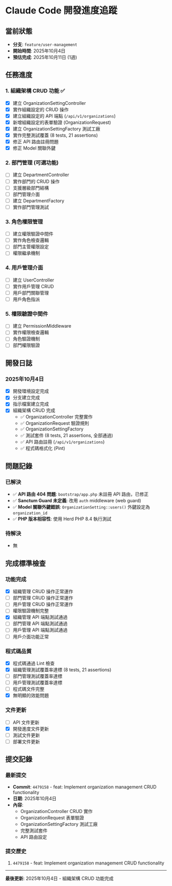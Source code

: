 # Claude Code 開發進度追蹤

## 當前狀態
- **分支**: `feature/user-management`
- **開始時間**: 2025年10月4日
- **預估完成**: 2025年10月11日 (1週)

## 任務進度

### 1. 組織架構 CRUD 功能 ✅
- [x] 建立 OrganizationSettingController
- [x] 實作組織設定的 CRUD 操作
- [x] 建立組織設定的 API 端點 (`/api/v1/organizations`)
- [x] 新增組織設定的表單驗證 (OrganizationRequest)
- [x] 建立 OrganizationSettingFactory 測試工廠
- [x] 實作完整測試覆蓋 (8 tests, 21 assertions)
- [x] 修正 API 路由註冊問題
- [x] 修正 Model 關聯外鍵

### 2. 部門管理 (可選功能)
- [ ] 建立 DepartmentController
- [ ] 實作部門的 CRUD 操作
- [ ] 支援層級部門結構
- [ ] 部門管理介面
- [ ] 建立 DepartmentFactory
- [ ] 實作部門管理測試

### 3. 角色權限管理
- [ ] 建立權限驗證中間件
- [ ] 實作角色檢查邏輯
- [ ] 部門主管權限設定
- [ ] 權限繼承機制

### 4. 用戶管理介面
- [ ] 建立 UserController
- [ ] 實作用戶管理 CRUD
- [ ] 用戶部門關聯管理
- [ ] 用戶角色指派

### 5. 權限驗證中間件
- [ ] 建立 PermissionMiddleware
- [ ] 實作權限檢查邏輯
- [ ] 角色驗證機制
- [ ] 部門權限驗證

## 開發日誌

### 2025年10月4日
- [x] 開發環境設定完成
- [x] 分支建立完成
- [x] 指示檔案建立完成
- [x] 組織架構 CRUD 完成
  - ✅ OrganizationController 完整實作
  - ✅ OrganizationRequest 驗證規則
  - ✅ OrganizationSettingFactory
  - ✅ 測試套件 (8 tests, 21 assertions, 全部通過)
  - ✅ API 路由註冊 (`/api/v1/organizations`)
  - ✅ 程式碼格式化 (Pint)

## 問題記錄

### 已解決
- ✅ **API 路由 404 問題**: `bootstrap/app.php` 未註冊 API 路由，已修正
- ✅ **Sanctum Guard 未定義**: 改用 `auth` middleware (web guard)
- ✅ **Model 關聯外鍵錯誤**: `OrganizationSetting::users()` 外鍵設定為 `organization_id`
- ✅ **PHP 版本相容性**: 使用 Herd PHP 8.4 執行測試

### 待解決
- 無

## 完成標準檢查

### 功能完成
- [x] 組織管理 CRUD 操作正常運作
- [ ] 部門管理 CRUD 操作正常運作
- [ ] 用戶管理 CRUD 操作正常運作
- [ ] 權限驗證機制完整
- [x] 組織管理 API 端點測試通過
- [ ] 部門管理 API 端點測試通過
- [ ] 用戶管理 API 端點測試通過
- [ ] 用戶介面功能正常

### 程式碼品質
- [x] 程式碼通過 Lint 檢查
- [x] 組織管理測試覆蓋率達標 (8 tests, 21 assertions)
- [ ] 部門管理測試覆蓋率達標
- [ ] 用戶管理測試覆蓋率達標
- [ ] 程式碼文件完整
- [x] 無明顯的效能問題

### 文件更新
- [ ] API 文件更新
- [x] 開發進度文件更新
- [ ] 測試文件更新
- [ ] 部署文件更新

## 提交記錄

### 最新提交
- **Commit**: `4479158` - feat: Implement organization management CRUD functionality
- **日期**: 2025年10月4日
- **內容**:
  - OrganizationController CRUD 實作
  - OrganizationRequest 表單驗證
  - OrganizationSettingFactory 測試工廠
  - 完整測試套件
  - API 路由設定

### 提交歷史
1. `4479158` - feat: Implement organization management CRUD functionality

---
**最後更新**: 2025年10月4日 - 組織架構 CRUD 功能完成
